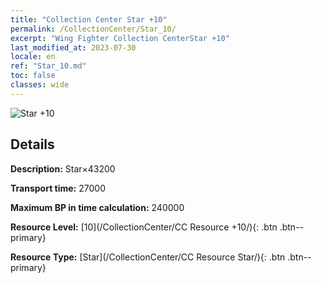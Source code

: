 ```yaml
---
title: "Collection Center Star +10"
permalink: /CollectionCenter/Star_10/
excerpt: "Wing Fighter Collection CenterStar +10"
last_modified_at: 2023-07-30
locale: en
ref: "Star_10.md"
toc: false
classes: wide
---
```



![Star +10](/images/cc/CC_Star_6.png)

## Details

  **Description:** Star×43200

  **Transport time:** 27000

  **Maximum BP in time calculation:** 240000

  **Resource Level:** [10](/CollectionCenter/CC Resource +10/){: .btn .btn--primary}

  **Resource Type:** [Star](/CollectionCenter/CC Resource Star/){: .btn .btn--primary}

